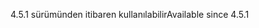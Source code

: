 <span data-ttu-id="4590d-101">4.5.1 sürümünden itibaren kullanılabilir</span><span class="sxs-lookup"><span data-stu-id="4590d-101">Available since 4.5.1</span></span>
